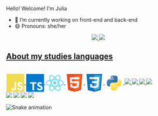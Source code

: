 Hello! Welcome! I'm Julia


- 🔭 I’m currently working on front-end and back-end
- 😄 Pronouns: she/her

<div align="center">
  <a href="https://github.com/JuliaLopesCoimbra">
  <img height="180em" src="https://github-readme-stats.vercel.app/api?username=JuliaLopesCoimbra&show_icons=true&theme=dracula&include_all_commits=true&count_private=true"/>
  <img height="180em" src="https://github-readme-stats.vercel.app/api/top-langs/?username=JuliaLopesCoimbra&layout=compact&langs_count=7&theme=dracula"/>
</div>


<h2>About my studies languages</h2>
  <div style="flex: 1; gap: 15px"><br>
  <img align="center" alt="Rafa-Js" width="50" height="50" src="https://raw.githubusercontent.com/devicons/devicon/master/icons/javascript/javascript-plain.svg">
  <img align="center" alt="Rafa-Ts" width="50" height="50" src="https://raw.githubusercontent.com/devicons/devicon/master/icons/typescript/typescript-plain.svg">
  <img align="center" alt="Rafa-React" width="50" height="50" src="https://raw.githubusercontent.com/devicons/devicon/master/icons/react/react-original.svg">
  <img align="center" alt="Rafa-HTML" width="50" height="50" src="https://raw.githubusercontent.com/devicons/devicon/master/icons/html5/html5-original.svg">
  <img align="center" alt="Rafa-CSS" width="50" height="50" src="https://raw.githubusercontent.com/devicons/devicon/master/icons/css3/css3-original.svg">
  <img align="center" alt="Rafa-Python" width="50" height="50" src="https://raw.githubusercontent.com/devicons/devicon/master/icons/python/python-original.svg">
  <img src="https://cdn.jsdelivr.net/gh/devicons/devicon@latest/icons/tailwindcss/tailwindcss-original.svg" style="width:40px" />
  
  <img src="https://cdn.jsdelivr.net/gh/devicons/devicon@latest/icons/java/java-original.svg" style="width:40px" />
  <img src="https://cdn.jsdelivr.net/gh/devicons/devicon@latest/icons/figma/figma-original.svg" style="width:40px"/>
  
  <img src="https://cdn.jsdelivr.net/gh/devicons/devicon@latest/icons/postgresql/postgresql-original.svg" style="width:40px" />
          
  
          
  
          
   

    
</div>

<div> 
  <a href="https://www.instagram.com/lccjuu/" target="_blank"><img src="https://img.shields.io/badge/-Instagram-%23E4405F?style=for-the-badge&logo=instagram&logoColor=white" target="_blank"></a>
 <a href="https://discord.gg/wagxzStdcR" target="_blank"><img src="https://img.shields.io/badge/Discord-7289DA?style=for-the-badge&logo=discord&logoColor=white" target="_blank"></a> 
  <a href = "juliacristinalopes2607@gmail.com"><img src="https://img.shields.io/badge/-Gmail-%23333?style=for-the-badge&logo=gmail&logoColor=white" target="_blank"></a>
  <a href="https://www.linkedin.com/in/júlia-lopes-12648624a/" target="_blank"><img src="https://img.shields.io/badge/-LinkedIn-%230077B5?style=for-the-badge&logo=linkedin&logoColor=white" target="_blank"></a> 

 
 
 
</div>

![Snake animation](https://github.com/danielbped/danielbped/blob/output/github-contribution-grid-snake.svg)
